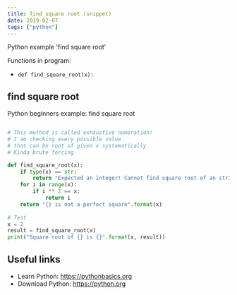 ```yaml
---
title: find square root (snippet)
date: 2019-02-07
tags: ["python"]
---
```

Python example 'find square root'

Functions in program: 
* `def find_square_root(x):`

## find square root

Python beginners example: find square root

```python

# This method is called exhaustive numeration!
# I am checking every possible value
# that can be root of given x systematically
# Kinda brute forcing

def find_square_root(x):
    if type(x) == str:
        return "Expected an integer! Cannot find square root of an string!"
    for i in range(x):
        if i ** 2 == x:
            return i 
    return "{} is not a perfect square".format(x)
    
# Test 
x = 2
result = find_square_root(x)
print("Square root of {} is {}".format(x, result))


```

## Useful links

- Learn Python: https://pythonbasics.org
- Download Python: https://python.org
